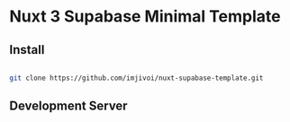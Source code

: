 # Nuxt 3 Supabase Minimal Template


## Install

```bash

git clone https://github.com/imjivoi/nuxt-supabase-template.git

```

## Development Server
